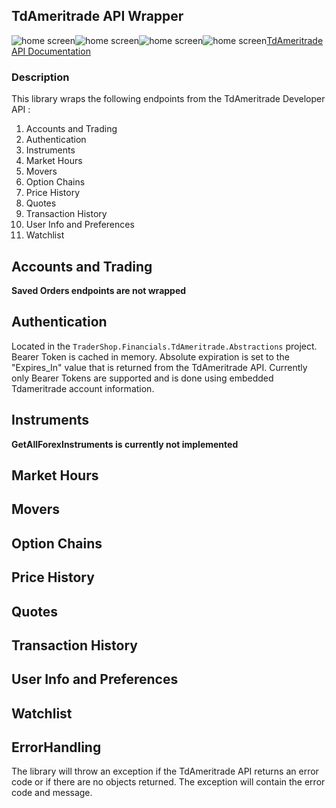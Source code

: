 ## TdAmeritrade API Wrapper
<img src="https://img.shields.io/github/issues/ucrengineer/TraderShop.Financials"
    alt = "home screen"
    style = "float: left"/>
<img src="https://img.shields.io/github/forks/ucrengineer/TraderShop.Financials"
    alt = "home screen"
    style = "float: left"/>
<img src="https://img.shields.io/github/stars/ucrengineer/TraderShop.Financials"
    alt = "home screen"
    style = "float: left"/>
<img src="https://img.shields.io/github/license/ucrengineer/TraderShop.Financials.TdAmeritrade"
    alt = "home screen"
    style = "float: left"/>

[TdAmeritrade API Documentation](https://developer.tdameritrade.com/apis "TdAmeritrade's API Documentation")

### Description

This library wraps the following endpoints from the TdAmeritrade Developer API :
1. Accounts and Trading 
2. Authentication
3. Instruments
4. Market Hours
5. Movers
6. Option Chains
7. Price History
8. Quotes
9. Transaction History
10. User Info and Preferences
11. Watchlist

## Accounts and Trading
<b>Saved Orders endpoints are not wrapped</b>
## Authentication
Located in the `TraderShop.Financials.TdAmeritrade.Abstractions` project.
Bearer Token is cached in memory. Absolute expiration is set to the "Expires_In" value that is returned from the TdAmeritrade API. Currently only Bearer Tokens are supported and is done using embedded Tdameritrade account information.

## Instruments
<b>GetAllForexInstruments is currently not implemented</b>

## Market Hours

## Movers

## Option Chains

## Price History

## Quotes

## Transaction History

## User Info and Preferences

## Watchlist

## ErrorHandling
The library will throw an exception if the TdAmeritrade API returns an error code or if there are no objects returned.
The exception will contain the error code and message.
